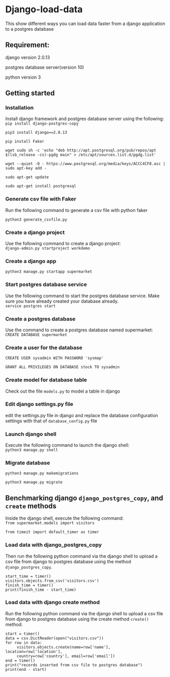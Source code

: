 # Django-load-data
This show different ways you can load data faster from a django application to a postgres database

## Requirement:  
django version 2.0.13 

postgres database server(version 10) 

python version 3  

## Getting started  

### Installation 
Install django framework and postgres database server using the following:   
`pip install django-postgres-copy`

`pip3 install django==2.0.13`   

`pip install Faker`

`wget sudo sh -c 'echo "deb http://apt.postgresql.org/pub/repos/apt $(lsb_release -cs)-pgdg main" > /etc/apt/sources.list.d/pgdg.list'`

`wget --quiet -O - https://www.postgresql.org/media/keys/ACCC4CF8.asc | sudo apt-key add -`

`sudo apt-get update`

`sudo apt-get install postgresql`  

### Generate csv file with Faker 
Run the following command to generate a csv file with python faker

`python3 generate_csvfile.py`

### Create a django project 
Use the following command to create a django project:  
`django-admin.py startproject workdemo` 

### Create a django app 
`python3 manage.py startapp supermarket`   

### Start postgres database service
Use the following command to start the postgres database service. Make sure you have already created your database already.    
`service postgres start`

### Create a postgres database
Use the command to create a postgres database named supermarket:
`CREATE DATABASE supermarket`   

### Create a user for the database
`CREATE USER sysadmin WITH PASSWORD 'sysmap'`  

`GRANT ALL PRIVILEGES ON DATABASE stock TO sysadmin`

### Create model for database table
Check out the file `models.py` to model a table in django

### Edit django settings.py file 
edit the settings.py file in django and replace the database configuration settings with that of `database_config.py` file

### Launch django shell
Execute the following command to launch the django shell:  
`python3 manage.py shell`

### Migrate database
`python3 manage.py makemigrations`

`python3 manage.py migrate`

 ## Benchmarking django `django_postgres_copy`,  and `create` methods 
 Inside the django shell, execute the following command:  
 `from supermarket.models import visitors`  
 
 `from timeit import default_timer as timer`  
 
 ### Load data with django_postgres_copy
 
Then run the following python command via the django shell to upload a csv file from django to postgres database using the method `django_postgres_copy`.
```
start_time = timer()
visitors.objects.from_csv('visitors.csv')
finish_time = timer()
print(finish_time - start_time)
```  

### Load data with django create method  
Run the following python command via the django shell to upload a csv file from django to postgres database using the create method `create()` method. 
```
start = timer()
data = csv.DictReader(open("visitors.csv")) 
for row in data:
     visitors.objects.create(name=row['name'], location=row['location'],
     country=row['country'], email=row['email'])
end = timer()
print("records inserted from csv file to postgres database")
print(end - start)
```
